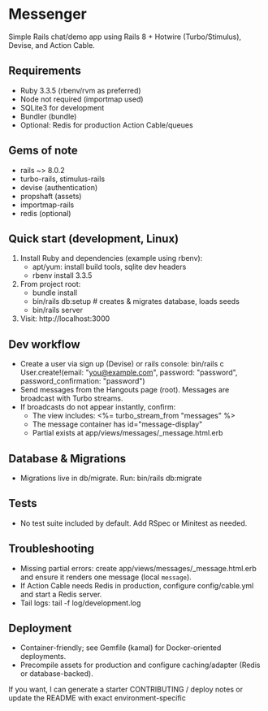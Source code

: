# Messenger

Simple Rails chat/demo app using Rails 8 + Hotwire (Turbo/Stimulus), Devise, and Action Cable.

## Requirements
- Ruby 3.3.5 (rbenv/rvm as preferred)
- Node not required (importmap used)
- SQLite3 for development
- Bundler (bundle)
- Optional: Redis for production Action Cable/queues

## Gems of note
- rails ~> 8.0.2
- turbo-rails, stimulus-rails
- devise (authentication)
- propshaft (assets)
- importmap-rails
- redis (optional)

## Quick start (development, Linux)
1. Install Ruby and dependencies (example using rbenv):
   - apt/yum: install build tools, sqlite dev headers
   - rbenv install 3.3.5
2. From project root:
   - bundle install
   - bin/rails db:setup    # creates & migrates database, loads seeds
   - bin/rails server
3. Visit: http://localhost:3000

## Dev workflow
- Create a user via sign up (Devise) or rails console:
  bin/rails c
  User.create!(email: "you@example.com", password: "password", password_confirmation: "password")
- Send messages from the Hangouts page (root). Messages are broadcast with Turbo streams.
- If broadcasts do not appear instantly, confirm:
  - The view includes: <%= turbo_stream_from "messages" %>
  - The message container has id="message-display"
  - Partial exists at app/views/messages/_message.html.erb

## Database & Migrations
- Migrations live in db/migrate. Run:
  bin/rails db:migrate

## Tests
- No test suite included by default. Add RSpec or Minitest as needed.

## Troubleshooting
- Missing partial errors: create app/views/messages/_message.html.erb and ensure it renders one message (local `message`).
- If Action Cable needs Redis in production, configure config/cable.yml and start a Redis server.
- Tail logs: tail -f log/development.log

## Deployment
- Container-friendly; see Gemfile (kamal) for Docker-oriented deployments.
- Precompile assets for production and configure caching/adapter (Redis or database-backed).

If you want, I can generate a starter CONTRIBUTING / deploy notes or update the README with exact environment-specific
